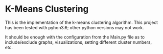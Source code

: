 # K-Means Clustering

This is the implementation of the k-means clustering algorithm. This project has been tested with pyhon3.6; other python versions may not work.

It should be enough with the configuration from the Main.py file as to include/exclude graphs, visualizations, setting different cluster numbers, etc.

